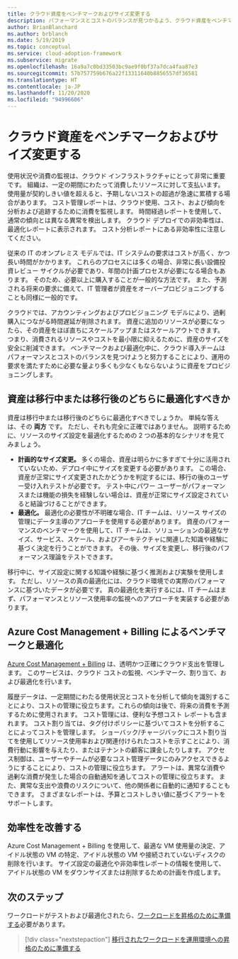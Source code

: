 ```yaml
---
title: クラウド資産をベンチマークおよびサイズ変更する
description: パフォーマンスとコストのバランスが見つかるよう、クラウド資産をベンチマークによって評価し、最適化する方法について説明します。
author: BrianBlanchard
ms.author: brblanch
ms.date: 5/19/2019
ms.topic: conceptual
ms.service: cloud-adoption-framework
ms.subservice: migrate
ms.openlocfilehash: 16a9a7c0bd33503bc9ae9f0bf37a7dca4faa87e3
ms.sourcegitcommit: 57b757759b676a22f13311640b8856557df36581
ms.translationtype: HT
ms.contentlocale: ja-JP
ms.lasthandoff: 11/20/2020
ms.locfileid: "94996606"
---
```

# <a name="benchmark-and-resize-cloud-assets"></a>クラウド資産をベンチマークおよびサイズ変更する

使用状況や消費の監視は、クラウド インフラストラクチャにとって非常に重要です。 組織は、一定の期間にわたって消費したリソースに対して支払います。 使用量が契約しきい値を超えると、予期しないコストの超過が急速に累積する場合があります。 コスト管理レポートは、クラウド使用、コスト、および傾向を分析および追跡するために消費を監視します。 時間経過レポートを使用して、通常の傾向とは異なる異常を検出します。 クラウド デプロイでの非効率性は、最適化レポートに表示されます。 コスト分析レポートにある非効率性に注意してください。

従来の IT のオンプレミス モデルでは、IT システムの要求はコストが高く、かつ長い時間がかかります。 これらのプロセスには多くの場合、非常に長い設備投資レビュー サイクルが必要であり、年間の計画プロセスが必要になる場合もあります。 そのため、必要以上に購入することが一般的な方法です。 また、予測される将来の要求に備えて、IT 管理者が資産をオーバープロビジョニングすることも同様に一般的です。

クラウドでは、アカウンティングおよびプロビジョニング モデルにより、過剰購入につながる時間遅延が削除されます。 資産に追加のリソースが必要になったら、その資産をほぼ直ちにスケールアップまたはスケールアウトできます。 つまり、消費されるリソースやコストを最小限に抑えるために、資産のサイズを安全に削減できます。 ベンチマークおよび最適化中に、クラウド導入チームはパフォーマンスとコストのバランスを見つけようと努力することにより、運用の要求を満たすために必要な量より多くも少なくもならないように資産をプロビジョニングします。

## <a name="should-assets-be-optimized-during-or-after-the-migration"></a>資産は移行中または移行後のどちらに最適化すべきか

資産は移行中または移行後のどちらに最適化すべきでしょうか。 単純な答えは、その **両方** です。 ただし、それも完全に正確ではありません。 説明するために、リソースのサイズ設定を最適化するための 2 つの基本的なシナリオを見てみましょう。

- **計画的なサイズ変更。** 多くの場合、資産は明らかに多すぎて十分に活用されていないため、デプロイ中にサイズを変更する必要があります。 この場合、資産が正常にサイズ変更されたかどうかを判定するには、移行の後のユーザー受け入れテストが必要です。 テスト中にパワー ユーザーがパフォーマンスまたは機能の損失を経験しない場合は、資産が正常にサイズ設定されていると結論づけることができます。
- **最適化。** 最適化の必要性が不明確な場合、IT チームは、リソース サイズの管理にデータ主導のアプローチを使用する必要があります。 資産のパフォーマンスのベンチマークを使用して、IT チームは、ソリューションの最適なサイズ、サービス、スケール、およびアーキテクチャに関連した知識や経験に基づく決定を行うことができます。 その後、サイズを変更し、移行後のパフォーマンス理論をテストできます。

移行中に、サイズ設定に関する知識や経験に基づく推測および実験を使用します。 ただし、リソースの真の最適化には、クラウド環境での実際のパフォーマンスに基づいたデータが必要です。 真の最適化を実行するには、IT チームはまず、パフォーマンスとリソース使用率の監視へのアプローチを実装する必要があります。

## <a name="benchmark-and-optimize-with-azure-cost-management--billing"></a>Azure Cost Management + Billing によるベンチマークと最適化

[Azure Cost Management + Billing](/azure/cost-management-billing/cost-management-billing-overview) は、透明かつ正確にクラウド支出を管理します。 このサービスは、クラウド コストの監視、ベンチマーク、割り当て、および最適化を行います。

履歴データは、一定期間にわたる使用状況とコストを分析して傾向を識別することにより、コストの管理に役立ちます。これらの傾向は後で、将来の消費を予測するために使用されます。 コスト管理には、便利な予想コスト レポートも含まれます。 コスト割り当ては、タグ付けポリシーに基づいてコストを分析することによってコストを管理します。 ショーバック/チャージバックにコスト割り当てを使用してリソース使用率および関連付けられたコストを示すことにより、消費行動に影響を与えたり、またはテナントの顧客に課金したりします。 アクセス制御は、ユーザーやチームが必要なコスト管理データにのみアクセスできるようにすることにより、コストの管理に役立ちます。 アラートは、異常な消費や過剰な消費が発生した場合の自動通知を通してコストの管理に役立ちます。 また、異常な支出や浪費のリスクについて、他の関係者に自動的に通知することもできます。 さまざまなレポートは、予算とコストしきい値に基づくアラートをサポートします。

## <a name="improve-efficiency"></a>効率性を改善する

Azure Cost Management + Billing を使用して、最適な VM 使用量の決定、アイドル状態の VM の特定、アイドル状態の VM や接続されていないディスクの削除を行います。 サイズ設定の最適化や非効率性レポートの情報を使用して、アイドル状態の VM をダウンサイズまたは削除するための計画を作成します。

## <a name="next-steps"></a>次のステップ

ワークロードがテストおよび最適化されたら、[ワークロードを昇格のために準備する](./ready.md)必要があります。

> [!div class="nextstepaction"]
> [移行されたワークロードを運用環境への昇格のために準備する](./ready.md)
